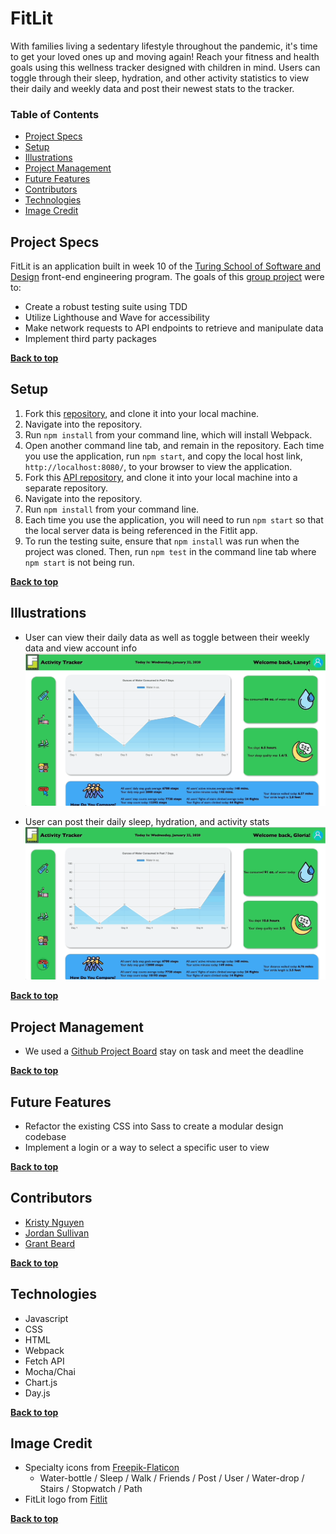 # FitLit
With families living a sedentary lifestyle throughout the pandemic, it's time to get your loved ones up and moving again!
Reach your fitness and health goals using this wellness tracker designed with children in mind. Users can toggle through their sleep, hydration, and other activity statistics to view their daily and weekly data and post their newest stats to the tracker.

### Table of Contents
- [Project Specs](#project-specs)
- [Setup](#setup)
- [Illustrations](#illustrations)
- [Project Management](#project-management)
- [Future Features](#future-features)
- [Contributors](#contributors)
- [Technologies](#technologies)
- [Image Credit](#image-credit)

## Project Specs
FitLit is an application built in week 10 of the [Turing School of Software and Design](https://turing.edu/) front-end engineering program. The goals of this [group project](http://frontend.turing.edy/projects/fitlit.html) were to:

- Create a robust testing suite using TDD
- Utilize Lighthouse and Wave for accessibility
- Make network requests to API endpoints to retrieve and manipulate data
- Implement third party packages

**[Back to top](#table-of-contents)**

## Setup
1. Fork this [repository](https://github.com/kpn678/fitlit.git), and clone it into your local machine.
2. Navigate into the repository.
3. Run `npm install` from your command line, which will install Webpack.
4. Open another command line tab, and remain in the repository. Each time you use the application, run `npm start`, and copy the local host link, `http://localhost:8080/`, to your browser to view the application.
5. Fork this [API repository](https://github.com/turingschool-examples/fitlit-api.git), and clone it into your local machine into a separate repository.
6. Navigate into the repository.
7. Run `npm install` from your command line.
8. Each time you use the application, you will need to run `npm start` so that the local server data is being referenced in the Fitlit app.
9. To run the testing suite, ensure that `npm install` was run when the project was cloned. Then, run `npm test` in the command line tab where `npm start` is not being run.

**[Back to top](#table-of-contents)**

## Illustrations
- User can view their daily data as well as toggle between their weekly data and view account info 
![Dashboard View](src/images/Dashboard.gif)

- User can post their daily sleep, hydration, and activity stats 
![Submit New Data](src/images/Submit.gif)

**[Back to top](#table-of-contents)**

## Project Management
- We used a [Github Project Board](https://github.com/kpn678/fitlit/projects/1) stay on task and meet the deadline

**[Back to top](#table-of-contents)**

## Future Features
- Refactor the existing CSS into Sass to create a modular design codebase
- Implement a login or a way to select a specific user to view

**[Back to top](#table-of-contents)**

## Contributors
- [Kristy Nguyen](https://github.com/kpn678)
- [Jordan Sullivan](https://github.com/jordan-sullivan)
- [Grant Beard](https://github.com/GrantXBeard)

**[Back to top](#table-of-contents)**

## Technologies
- Javascript
- CSS
- HTML
- Webpack
- Fetch API
- Mocha/Chai
- Chart.js
- Day.js

**[Back to top](#table-of-contents)**

## Image Credit
- Specialty icons from [Freepik-Flaticon](https://www.flaticon.com/authors/freepik)
    - Water-bottle / Sleep / Walk / Friends / Post / User / Water-drop / Stairs / Stopwatch / Path
- FitLit logo from [Fitlit](https://www.fitlitters.com/)

**[Back to top](#table-of-contents)**